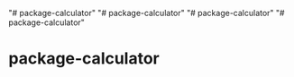 "# package-calculator" 
"# package-calculator" 
"# package-calculator" 
"# package-calculator" 
# package-calculator
